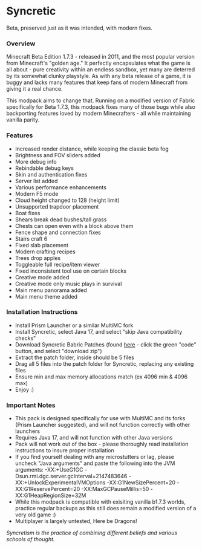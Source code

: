 # Syncretic
Beta, preserved just as it was intended, with modern fixes.

### Overview
Minecraft Beta Edition 1.7.3 - released in 2011, and the most popular version from Minecraft's "golden age." It perfectly encapsulates what the game is all about - pure creativity within an endless sandbox, yet many are deterred by its somewhat clunky playstyle. As with any beta release of a game, it is buggy and lacks many features that keep fans of modern Minecraft from giving it a real chance.

This modpack aims to change that. Running on a modified version of Fabric specifically for Beta 1.7.3, this modpack fixes many of those bugs while also backporting features loved by modern Minecrafters - all while maintaining vanilla parity.

### Features
- Increased render distance, while keeping the classic beta fog
- Brightness and FOV sliders added
- More debug info
- Rebindable debug keys
- Skin and authentication fixes
- Server list added
- Various performance enhancements
- Modern F5 mode
- Cloud height changed to 128 (height limit)
- Unsupported trapdoor placement
- Boat fixes
- Shears break dead bushes/tall grass
- Chests can open even with a block above them
- Fence shape and connection fixes
- Stairs craft 6
- Fixed slab placement
- Modern crafting recipes
- Trees drop apples
- Toggleable full recipe/item viewer
- Fixed inconsistent tool use on certain blocks
- Creative mode added
- Creative mode only music plays in survival
- Main menu panorama added
- Main menu theme added

### Installation Instructions
- Install Prism Launcher or a similar MultiMC fork
- Install Syncretic, select Java 17, and select "skip Java compatibility checks"
- Download Syncretic Babric Patches (found [here](https://github.com/Duranson1/syncretic-babric-patches) - click the green "code" button, and select "download zip")
- Extract the patch folder, inside should be 5 files
- Drag all 5 files into the patch folder for Syncretic, replacing any existing files
- Ensure min and max memory allocations match (ex 4096 min & 4096 max)
- Enjoy :)

### Important Notes
- This pack is designed specifically for use with MultiMC and its forks (Prism Launcher suggested), and will not function correctly with other launchers
- Requires Java 17, and will not function with other Java versions
- Pack will not work out of the box - please thoroughly read installation instructions to insure proper installation
- If you find yourself dealing with any microstutters or lag, please uncheck "Java arguments" and paste the following into the JVM arguments: -XX:+UseG1GC -Dsun.rmi.dgc.server.gcInterval=2147483646 -XX:+UnlockExperimentalVMOptions -XX:G1NewSizePercent=20 -XX:G1ReservePercent=20 -XX:MaxGCPauseMillis=50 -XX:G1HeapRegionSize=32M
- While this modpack is compatible with exisiting vanilla b1.7.3 worlds, practice regular backups as this still does remain a modified version of a very old game :)
- Multiplayer is largely untested, Here be Dragons!

_Syncretism is the practice of combining different beliefs and various schools of thought._
